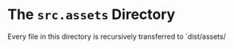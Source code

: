 # The `src.assets` Directory

Every file in this directory is recursively transferred to `dist/assets/
